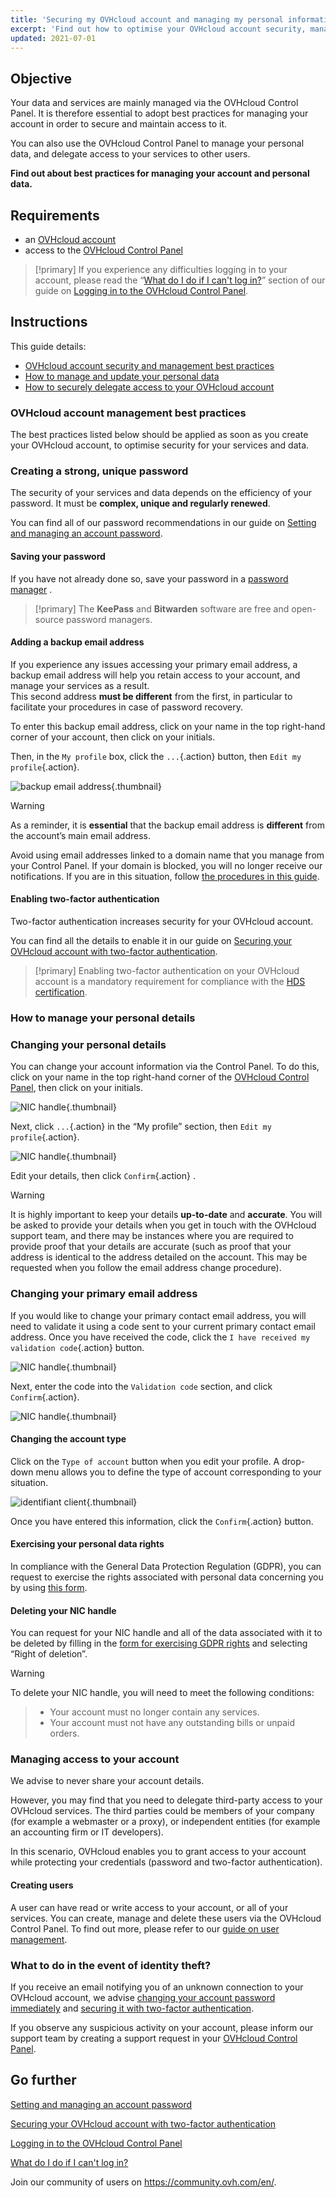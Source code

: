 ```yaml
---
title: 'Securing my OVHcloud account and managing my personal information'
excerpt: 'Find out how to optimise your OVHcloud account security, manage your personal information, and delegate access to your account'
updated: 2021-07-01
---
```


## Objective

Your data and services are mainly managed via the OVHcloud Control Panel.
It is therefore essential to adopt best practices for managing your account in order to secure and maintain access to it.

You can also use the OVHcloud Control Panel to manage your personal data, and delegate access to your services to other users.

**Find out about best practices for managing your account and personal data.**

## Requirements

- an [OVHcloud account](/pages/account_and_service_management/account_information/ovhcloud-account-creation)
- access to the [OVHcloud Control Panel](/links/manager)

> [!primary]
> If you experience any difficulties logging in to your account, please read the “[What do I do if I can't log in?](/pages/account_and_service_management/account_information/ovhcloud-account-login#login-failure)” section of our guide on [Logging in to the OVHcloud Control Panel](/pages/account_and_service_management/account_information/ovhcloud-account-login).
>

## Instructions

This guide details:

- [OVHcloud account security and management best practices](#best-practices)
- [How to manage and update your personal data](#personal-information)
- [How to securely delegate access to your OVHcloud account](#delegation)

### OVHcloud account management best practices <a name="best-practices"></a>

The best practices listed below should be applied as soon as you create your OVHcloud account, to optimise security for your services and data.

### Creating a strong, unique password

The security of your services and data depends on the efficiency of your password. It must be **complex, unique and regularly renewed**.

You can find all of our password recommendations in our guide on [Setting and managing an account password](/pages/account_and_service_management/account_information/manage-ovh-password).

#### Saving your password

If you have not already done so, save your password in a [password manager](/pages/account_and_service_management/account_information/manage-ovh-password#use-a-password-manager) .

> [!primary]
> The **KeePass** and **Bitwarden** software are free and open-source password managers.
>

#### Adding a backup email address <a name="backup-email"></a>

If you experience any issues accessing your primary email address, a backup email address will help you retain access to your account, and manage your services as a result.
<br>This second address **must be different** from the first, in particular to facilitate your procedures in case of password recovery.

To enter this backup email address, click on your name in the top right-hand corner of your account, then click on your initials.

Then, in the `My profile` box, click the `...`{.action} button, then `Edit my profile`{.action}.

![backup email address](images/edit-profile.png){.thumbnail}

> [!warning]
> As a reminder, it is **essential** that the backup email address is **different** from the account’s main email address.
>
> Avoid using email addresses linked to a domain name that you manage from your Control Panel. If your domain is blocked, you will no longer receive our notifications. If you are in this situation, follow [the procedures in this guide](/pages/account_and_service_management/account_information/ovhcloud-account-login#invalid-email).
>

#### Enabling two-factor authentication

Two-factor authentication increases security for your OVHcloud account.

You can find all the details to enable it in our guide on [Securing your OVHcloud account with two-factor authentication](/pages/account_and_service_management/account_information/secure-ovhcloud-account-with-2fa).

> [!primary]
> Enabling two-factor authentication on your OVHcloud account is a mandatory requirement for compliance with the [HDS certification](https://www.ovhcloud.com/en-ca/enterprise/certification-conformity/hds/).

### How to manage your personal details <a name="personal-information"></a>

### Changing your personal details

You can change your account information via the Control Panel. To do this, click on your name in the top right-hand corner of the [OVHcloud Control Panel](/links/manager), then click on your initials.

![NIC handle](images/newhub2.png){.thumbnail}

Next, click `...`{.action} in the “My profile” section, then `Edit my profile`{.action}.

![NIC handle](images/nichandle06.png){.thumbnail}

Edit your details, then click `Confirm`{.action} .

> [!warning]
>
> It is highly important to keep your details **up-to-date** and **accurate**. You will be asked to provide your details when you get in touch with the OVHcloud support team, and there may be instances where you are required to provide proof that your details are accurate (such as proof that your address is identical to the address detailed on the account. This may be requested when you follow the email address change procedure).
>

### Changing your primary email address

If you would like to change your primary contact email address, you will need to validate it using a code sent to your current primary contact email address. Once you have received the code, click the `I have received my validation code`{.action} button.

![NIC handle](images/nichandle07.png){.thumbnail}

Next, enter the code into the `Validation code` section, and click `Confirm`{.action}.

![NIC handle](images/nichandle08.png){.thumbnail}

#### Changing the account type

Click on the `Type of account` button when you edit your profile. A drop-down menu allows you to define the type of account corresponding to your situation.

![identifiant client](images/nichandle09.png){.thumbnail}

Once you have entered this information, click the `Confirm`{.action} button.

#### Exercising your personal data rights

In compliance with the General Data Protection Regulation (GDPR), you can request to exercise the rights associated with personal data concerning you by using [this form](https://www.ovh.co.uk/personal-data-protection/exercising-your-rights).

#### Deleting your NIC handle

You can request for your NIC handle and all of the data associated with it to be deleted by filling in the [form for exercising GDPR rights](https://www.ovh.co.uk/personal-data-protection/exercising-your-rights) and selecting “Right of deletion”.

> [!warning]
>
To delete your NIC handle, you will need to meet the following conditions:
>
> - Your account must no longer contain any services.
> - Your account must not have any outstanding bills or unpaid orders.
>

### Managing access to your account <a name="delegation"></a>

We advise to never share your account details.

However, you may find that you need to delegate third-party access to your OVHcloud services. The third parties could be members of your company (for example a webmaster or a proxy), or independent entities (for example an accounting firm or IT developers).

In this scenario, OVHcloud enables you to grant access to your account while protecting your credentials (password and two-factor authentication).

#### Creating users

A user can have read or write access to your account, or all of your services. You can create, manage and delete these users via the OVHcloud Control Panel. To find out more, please refer to our [guide on user management](/pages/account_and_service_management/account_information/ovhcloud-users-management).

### What to do in the event of identity theft?

If you receive an email notifying you of an unknown connection to your OVHcloud account, we advise [changing your account password immediately](/pages/account_and_service_management/account_information/manage-ovh-password#change-your-password) and [securing it with two-factor authentication](/pages/account_and_service_management/account_information/secure-ovhcloud-account-with-2fa).

If you observe any suspicious activity on your account, please inform our support team by creating a support request in your [OVHcloud Control Panel](https://ca.ovh.com/manager/#/dedicated/support/tickets/new).

## Go further

[Setting and managing an account password](/pages/account_and_service_management/account_information/manage-ovh-password)

[Securing your OVHcloud account with two-factor authentication](/pages/account_and_service_management/account_information/secure-ovhcloud-account-with-2fa)

[Logging in to the OVHcloud Control Panel](/pages/account_and_service_management/account_information/ovhcloud-account-login)

[What do I do if I can't log in?](/pages/account_and_service_management/account_information/ovhcloud-account-login#login-failure)

Join our community of users on <https://community.ovh.com/en/>.
